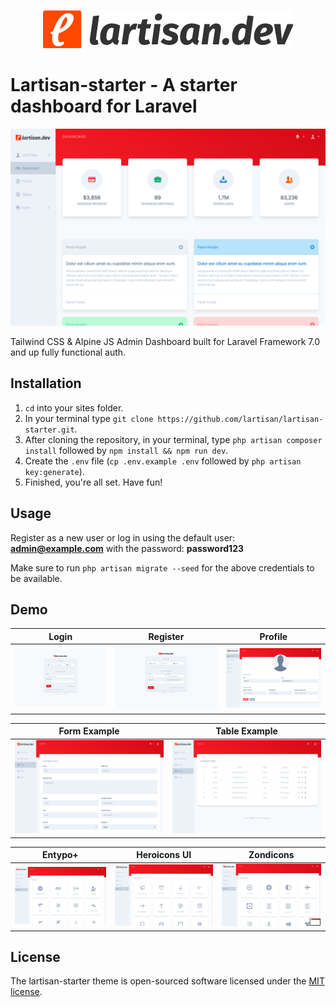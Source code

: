 <p align="center"><img src="public/img/lartisan_logo.png" width="400" height="61"></p>

# Lartisan-starter - A starter dashboard for Laravel

![Product Image](/public/img/screens/dashboard.png)

Tailwind CSS & Alpine JS Admin Dashboard built for Laravel Framework 7.0 and up fully functional auth.

## Installation

1. `cd` into your sites folder.
2. In your terminal type `git clone https://github.com/lartisan/lartisan-starter.git`.
3. After cloning the repository, in your terminal, type `php artisan composer install` followed by `npm install && npm run dev`.
4. Create the `.env` file (`cp .env.example .env` followed by `php artisan key:generate`).
5. Finished, you're all set. Have fun!

## Usage

Register as a new user or log in using the default user: **admin@example.com** with the password: **password123**

Make sure to run `php artisan migrate --seed` for the above credentials to be available.

## Demo

| Login                                                                         | Register                                                                               | Profile                                                                                   |
| ----------------------------------------------------------------------------- | -------------------------------------------------------------------------------------- | ----------------------------------------------------------------------------------------- |
| [![Login](/public/img/screens/login.png)](https://starter.lartisan.dev/login) | [![Register](/public/img/screens/register.png)](https://starter.lartisan.dev/register) | [![Profile](/public/img/screens/profile.png)](https://starter.lartisan.dev/admin/profile) |

| Form Example                                                                       | Table Example                                                                           |
| ---------------------------------------------------------------------------------- | --------------------------------------------------------------------------------------- |
| [![Login](/public/img/screens/form.png)](https://starter.lartisan.dev/admin/forms) | [![Register](/public/img/screens/table.png)](https://starter.lartisan.dev/admin/tables) |

| Entypo+                                                                                       | Heroicons UI                                                                                       | Zondicons                                                                                       |
| --------------------------------------------------------------------------------------------- | -------------------------------------------------------------------------------------------------- | ----------------------------------------------------------------------------------------------- |
| [![Entypo+](/public/img/screens/entypo.png)](https://starter.lartisan.dev/admin/entypo-icons) | [![Heroicons UI](/public/img/screens/heroicons.png)](https://starter.lartisan.dev/admin/heroicons) | [![Zondicons](/public/img/screens/zondicons.png)](https://starter.lartisan.dev/admin/zondicons) |

## License

The lartisan-starter theme is open-sourced software licensed under the [MIT license](https://opensource.org/licenses/MIT).
